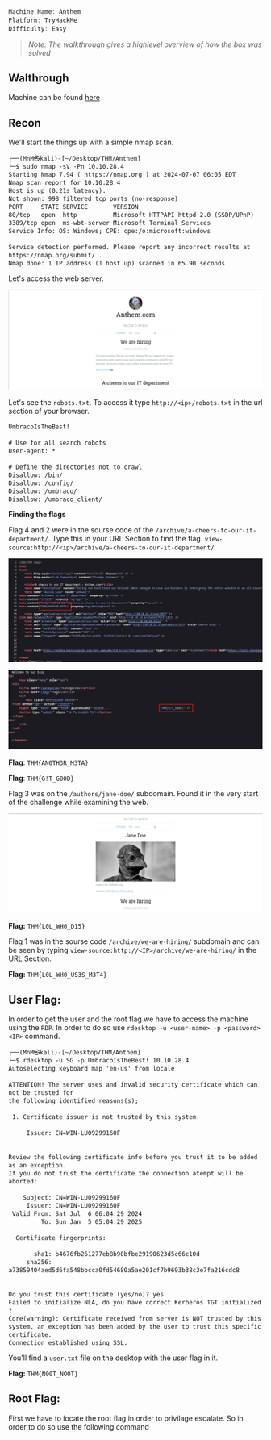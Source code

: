 ```jsx
Machine Name: Anthem
Platform: TryHackMe
Difficulty: Easy
```

> _Note: The walkthrough gives a highlevel overview of how the box was solved_

## Walthrough

Machine can be found [here](https://tryhackme.com/r/room/anthem)

## Recon

We'll start the things up with a simple nmap scan.

```console
┌──(MnM㉿kali)-[~/Desktop/THM/Anthem]
└─$ sudo nmap -sV -Pn 10.10.28.4
Starting Nmap 7.94 ( https://nmap.org ) at 2024-07-07 06:05 EDT
Nmap scan report for 10.10.28.4
Host is up (0.21s latency).
Not shown: 998 filtered tcp ports (no-response)
PORT     STATE SERVICE       VERSION
80/tcp   open  http          Microsoft HTTPAPI httpd 2.0 (SSDP/UPnP)
3389/tcp open  ms-wbt-server Microsoft Terminal Services
Service Info: OS: Windows; CPE: cpe:/o:microsoft:windows

Service detection performed. Please report any incorrect results at https://nmap.org/submit/ .
Nmap done: 1 IP address (1 host up) scanned in 65.90 seconds
```

Let's access the web server.

![image](TryHackMe/images/image1.png)

Let's see the `robots.txt`. To access it type `http://<ip>/robots.txt` in the url section of your browser.

```console
UmbracoIsTheBest!

# Use for all search robots
User-agent: *

# Define the directories not to crawl
Disallow: /bin/
Disallow: /config/
Disallow: /umbraco/
Disallow: /umbraco_client/
```

**Finding the flags**

Flag 4 and 2 were in the sourse code of the `/archive/a-cheers-to-our-it-department/`. Type this in your URL Section to find the flag. `view-source:http://<ip>/archive/a-cheers-to-our-it-department/`

![image](images/TryHackMe/image3.png)

![image](images/TryHackMe/image4.png)

**Flag**: `THM{AN0TH3R_M3TA}`

**Flag**: `THM{G!T_G00D}`

Flag 3 was on the `/authors/jane-doe/` subdomain. Found it in the very start of the challenge while examining the web.

![image](images/TryHackMe/image2.png)

**Flag:** `THM{L0L_WH0_D15}`

Flag 1 was in the sourse code `/archive/we-are-hiring/` subdomain and can be seen by typing `view-source:http://<IP>/archive/we-are-hiring/` in the URL Section.

**Flag:** `THM{L0L_WH0_US3S_M3T4}`

## User Flag:

In order to get the user and the root flag we have to access the machine using the `RDP`. In order to do so use `rdesktop -u <user-name> -p <password> <IP>` command.

```console
┌──(MnM㉿kali)-[~/Desktop/THM/Anthem]
└─$ rdesktop -u SG -p UmbracoIsTheBest! 10.10.28.4
Autoselecting keyboard map 'en-us' from locale

ATTENTION! The server uses and invalid security certificate which can not be trusted for
the following identified reasons(s);

 1. Certificate issuer is not trusted by this system.

     Issuer: CN=WIN-LU09299160F


Review the following certificate info before you trust it to be added as an exception.
If you do not trust the certificate the connection atempt will be aborted:

    Subject: CN=WIN-LU09299160F
     Issuer: CN=WIN-LU09299160F
 Valid From: Sat Jul  6 06:04:29 2024
         To: Sun Jan  5 05:04:29 2025

  Certificate fingerprints:

       sha1: b4676fb261277eb8b90bfbe29190623d5c66c10d
     sha256: a73859404aed5d6fa548bbcca0fd54680a5ae201cf7b9693b38c3e7fa216cdc8


Do you trust this certificate (yes/no)? yes
Failed to initialize NLA, do you have correct Kerberos TGT initialized ?
Core(warning): Certificate received from server is NOT trusted by this system, an exception has been added by the user to trust this specific certificate.
Connection established using SSL.
```

You'll find a `user.txt` file on the desktop with the user flag in it.

**Flag:** `THM{N00T_NO0T}`

## Root Flag:

First we have to locate the root flag in order to privilage escalate. So in order to do so use the following command
